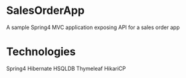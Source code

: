 # SalesOrderApp
A sample Spring4 MVC application exposing API for a sales order app

Technologies
============
Spring4
Hibernate
HSQLDB
Thymeleaf
HikariCP
